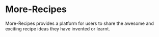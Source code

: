# More-Recipes
More-Recipes provides a platform for users to share the awesome and exciting  recipe ideas they have invented or learnt.
